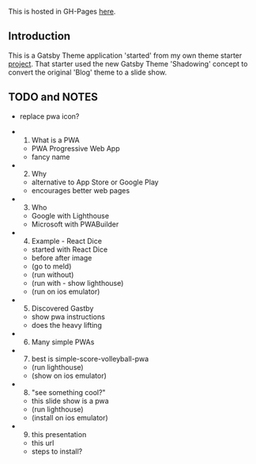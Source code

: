 
This is hosted in GH-Pages [here](https://alpiepho.github.io/pwa-presentation/).



## Introduction

This is a Gatsby Theme application 'started' from my own theme starter [project](https://github.com/alpiepho/gatsby-starter-slides-them).  That starter used the new Gatsby Theme 'Shadowing' concept
to convert the original 'Blog' theme to a slide show.



## TODO and NOTES

- replace pwa icon?

- 1. What is a PWA
  - PWA Progressive Web App
  - fancy name
- 2. Why
  - alternative to App Store or Google Play
  - encourages better web pages
- 3. Who
  - Google with Lighthouse
  - Microsoft with PWABuilder
- 4. Example - React Dice
  - started with React Dice 
  - before after image
  - (go to meld)
  - (run without)
  - (run with - show lighthouse)
  - (run on ios emulator)
- 5. Discovered Gastby
  - show pwa instructions
  - does the heavy lifting
- 6. Many simple PWAs
- 7. best is simple-score-volleyball-pwa
  - (run lighthouse)
  - (show on ios emulator)
- 8. "see something cool?"
  - this slide show is a pwa
  - (run lighthouse)
  - (install on ios emulator)
- 9. this presentation
  - this url
  - steps to install?
